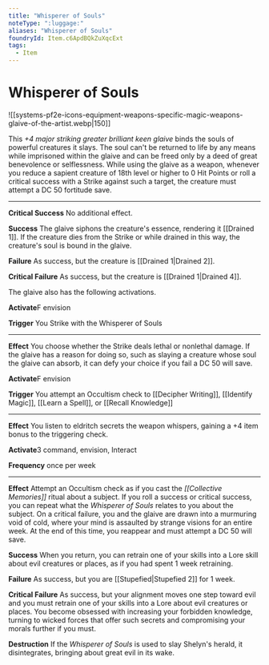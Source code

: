 ```yaml
---
title: "Whisperer of Souls"
noteType: ":luggage:"
aliases: "Whisperer of Souls"
foundryId: Item.c6ApdBQkZuXqcExt
tags:
  - Item
---
```


# Whisperer of Souls
![[systems-pf2e-icons-equipment-weapons-specific-magic-weapons-glaive-of-the-artist.webp|150]]

This _+4 major striking greater brilliant keen glaive_ binds the souls of powerful creatures it slays. The soul can't be returned to life by any means while imprisoned within the glaive and can be freed only by a deed of great benevolence or selflessness. While using the glaive as a weapon, whenever you reduce a sapient creature of 18th level or higher to 0 Hit Points or roll a critical success with a Strike against such a target, the creature must attempt a DC 50 fortitude save.

* * *

**Critical Success** No additional effect.

**Success** The glaive siphons the creature's essence, rendering it [[Drained 1]]. If the creature dies from the Strike or while drained in this way, the creature's soul is bound in the glaive.

**Failure** As success, but the creature is [[Drained 1|Drained 2]].

**Critical Failure** As success, but the creature is [[Drained 1|Drained 4]].

The glaive also has the following activations.

**Activate**F envision

**Trigger** You Strike with the Whisperer of Souls

* * *

**Effect** You choose whether the Strike deals lethal or nonlethal damage. If the glaive has a reason for doing so, such as slaying a creature whose soul the glaive can absorb, it can defy your choice if you fail a DC 50 will save.

**Activate**F envision

**Trigger** You attempt an Occultism check to [[Decipher Writing]], [[Identify Magic]], [[Learn a Spell]], or [[Recall Knowledge]]

* * *

**Effect** You listen to eldritch secrets the weapon whispers, gaining a +4 item bonus to the triggering check.

**Activate**3 command, envision, Interact

**Frequency** once per week

* * *

**Effect** Attempt an Occultism check as if you cast the _[[Collective Memories]]_ ritual about a subject. If you roll a success or critical success, you can repeat what the _Whisperer of Souls_ relates to you about the subject. On a critical failure, you and the glaive are drawn into a murmuring void of cold, where your mind is assaulted by strange visions for an entire week. At the end of this time, you reappear and must attempt a DC 50 will save.

**Success** When you return, you can retrain one of your skills into a Lore skill about evil creatures or places, as if you had spent 1 week retraining.

**Failure** As success, but you are [[Stupefied|Stupefied 2]] for 1 week.

**Critical Failure** As success, but your alignment moves one step toward evil and you must retrain one of your skills into a Lore about evil creatures or places. You become obsessed with increasing your forbidden knowledge, turning to wicked forces that offer such secrets and compromising your morals further if you must.

**Destruction** If the _Whisperer of Souls_ is used to slay Shelyn's herald, it disintegrates, bringing about great evil in its wake.
